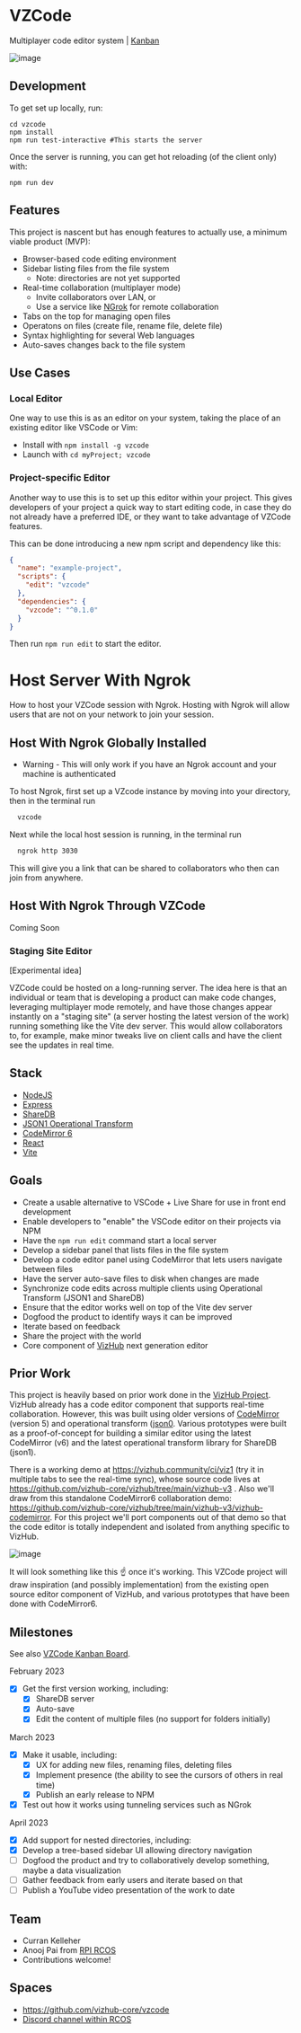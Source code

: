 # VZCode

Multiplayer code editor system | [Kanban](https://github.com/orgs/vizhub-core/projects/2/views/1)

![image](https://user-images.githubusercontent.com/68416/224690259-293c75c5-5970-4066-80e4-b9dee568e10d.png)

## Development

To get set up locally, run:

```
cd vzcode
npm install
npm run test-interactive #This starts the server
```

Once the server is running, you can get hot reloading (of the client only) with:

```
npm run dev
```

## Features

This project is nascent but has enough features to actually use, a minimum viable product (MVP):

- Browser-based code editing environment
- Sidebar listing files from the file system
  - Note: directories are not yet supported
- Real-time collaboration (multiplayer mode)
  - Invite collaborators over LAN, or
  - Use a service like [NGrok](https://ngrok.com/) for remote collaboration
- Tabs on the top for managing open files
- Operatons on files (create file, rename file, delete file)
- Syntax highlighting for several Web languages
- Auto-saves changes back to the file system

## Use Cases

### Local Editor

One way to use this is as an editor on your system, taking the place of an existing editor like VSCode or Vim:

- Install with `npm install -g vzcode`
- Launch with `cd myProject; vzcode`

### Project-specific Editor

Another way to use this is to set up this editor within your project. This gives developers of your project a quick way to start editing code, in case they do not already have a preferred IDE, or they want to take advantage of VZCode features.

This can be done introducing a new npm script and dependency like this:

```json
{
  "name": "example-project",
  "scripts": {
    "edit": "vzcode"
  },
  "dependencies": {
    "vzcode": "^0.1.0"
  }
}
```

Then run `npm run edit` to start the editor.

# Host Server With Ngrok

How to host your VZCode session with Ngrok. Hosting with Ngrok will allow users that are not on your network to join your session.

## Host With Ngrok Globally Installed

- Warning - This will only work if you have an Ngrok account and your machine is authenticated

To host Ngrok, first set up a VZcode instance by moving into your directory, then in the terminal run

```bash
  vzcode
```

Next while the local host session is running, in the terminal run

```bash
  ngrok http 3030
```

This will give you a link that can be shared to collaborators who then can join from anywhere.

## Host With Ngrok Through VZCode

Coming Soon

### Staging Site Editor

[Experimental idea]

VZCode could be hosted on a long-running server. The idea here is that an individual or team that is developing a product can make code changes, leveraging multiplayer mode remotely, and have those changes appear instantly on a "staging site" (a server hosting the latest version of the work) running something like the Vite dev server. This would allow collaborators to, for example, make minor tweaks live on client calls and have the client see the updates in real time.

## Stack

- [NodeJS](https://nodejs.org/en/)
- [Express](https://expressjs.com/)
- [ShareDB](https://github.com/share/sharedb)
- [JSON1 Operational Transform](https://github.com/ottypes/json1)
- [CodeMirror 6](https://codemirror.net/)
- [React](https://reactjs.org/)
- [Vite](https://vitejs.dev/)

## Goals

- Create a usable alternative to VSCode + Live Share for use in front end development
- Enable developers to "enable" the VSCode editor on their projects via NPM
- Have the `npm run edit` command start a local server
- Develop a sidebar panel that lists files in the file system
- Develop a code editor panel using CodeMirror that lets users navigate between files
- Have the server auto-save files to disk when changes are made
- Synchronize code edits across multiple clients using Operational Transform (JSON1 and ShareDB)
- Ensure that the editor works well on top of the Vite dev server
- Dogfood the product to identify ways it can be improved
- Iterate based on feedback
- Share the project with the world
- Core component of [VizHub](https://vizhub.com/) next generation editor

## Prior Work

This project is heavily based on prior work done in the [VizHub Project](https://github.com/vizhub-core/vizhub/). VizHub already has a code editor component that supports real-time collaboration. However, this was built using older versions of [CodeMirror](https://codemirror.net/5/) (version 5) and operational transform ([json0](https://github.com/ottypes/json0). Various prototypes were built as a proof-of-concept for building a similar editor using the latest CodeMirror (v6) and the latest operational transform library for ShareDB (json1).

There is a working demo at https://vizhub.community/ci/viz1 (try it in multiple tabs to see the real-time sync), whose source code lives at https://github.com/vizhub-core/vizhub/tree/main/vizhub-v3 . Also we'll draw from this standalone CodeMirror6 collaboration demo: https://github.com/vizhub-core/vizhub/tree/main/vizhub-v3/vizhub-codemirror. For this project we'll port components out of that demo so that the code editor is totally independent and isolated from anything specific to VizHub.

![image](https://user-images.githubusercontent.com/68416/213894278-51c7c9a9-dc11-42bc-ba10-c23109c473cd.png)

It will look something like this ☝️ once it's working. This VZCode project will draw inspiration (and possibly implementation) from the existing open source editor component of VizHub, and various prototypes that have been done with CodeMirror6.

## Milestones

See also [VZCode Kanban Board](https://github.com/orgs/vizhub-core/projects/2/views/1).

February 2023

- [x] Get the first version working, including:
  - [x] ShareDB server
  - [x] Auto-save
  - [x] Edit the content of multiple files (no support for folders initially)

March 2023

- [x] Make it usable, including:
  - [x] UX for adding new files, renaming files, deleting files
  - [x] Implement presence (the ability to see the cursors of others in real time)
  - [x] Publish an early release to NPM
- [x] Test out how it works using tunneling services such as NGrok

April 2023

- [x] Add support for nested directories, including:
- [x] Develop a tree-based sidebar UI allowing directory navigation
- [ ] Dogfood the product and try to collaboratively develop something, maybe a data visualization
- [ ] Gather feedback from early users and iterate based on that
- [ ] Publish a YouTube video presentation of the work to date

## Team

- Curran Kelleher
- Anooj Pai from [RPI RCOS](https://rcos.io/)
- Contributions welcome!

## Spaces

- https://github.com/vizhub-core/vzcode
- [Discord channel within RCOS](https://discord.com/channels/738593165438746634/1066068656045441044)
